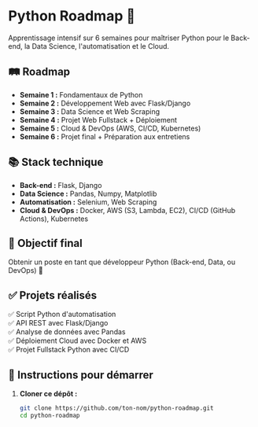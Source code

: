 # Python Roadmap 🐍  
Apprentissage intensif sur 6 semaines pour maîtriser Python pour le Back-end, la Data Science, l'automatisation et le Cloud.  

## 🛤️ Roadmap  
- **Semaine 1 :** Fondamentaux de Python  
- **Semaine 2 :** Développement Web avec Flask/Django  
- **Semaine 3 :** Data Science et Web Scraping  
- **Semaine 4 :** Projet Web Fullstack + Déploiement  
- **Semaine 5 :** Cloud & DevOps (AWS, CI/CD, Kubernetes)  
- **Semaine 6 :** Projet final + Préparation aux entretiens  

## 📚 Stack technique  
- **Back-end :** Flask, Django  
- **Data Science :** Pandas, Numpy, Matplotlib  
- **Automatisation :** Selenium, Web Scraping  
- **Cloud & DevOps :** Docker, AWS (S3, Lambda, EC2), CI/CD (GitHub Actions), Kubernetes  

## 🚀 Objectif final  
Obtenir un poste en tant que développeur Python (Back-end, Data, ou DevOps) 🐍  

## ✅ Projets réalisés  
✅ Script Python d'automatisation  
✅ API REST avec Flask/Django  
✅ Analyse de données avec Pandas  
✅ Déploiement Cloud avec Docker et AWS  
✅ Projet Fullstack Python avec CI/CD  

## 📌 Instructions pour démarrer  
1. **Cloner ce dépôt :**  
   ```bash
   git clone https://github.com/ton-nom/python-roadmap.git
   cd python-roadmap